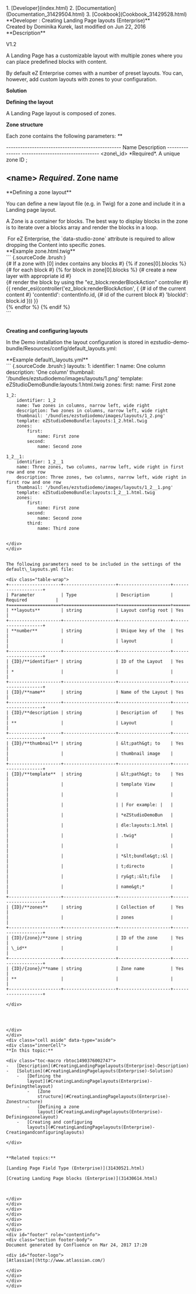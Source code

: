 <div id="page">
<div id="main" class="aui-page-panel">
<div id="main-header">
<div id="breadcrumb-section">
1.  [Developer](index.html)
2.  [Documentation](Documentation_31429504.html)
3.  [Cookbook](Cookbook_31429528.html)

</div>
**Developer : Creating Landing Page layouts (Enterprise)**

</div>
<div id="content" class="view">
<div class="page-metadata">
Created by Dominika Kurek, last modified on Jun 22, 2016

</div>
<div id="main-content" class="wiki-content group">
<div class="contentLayout2">
<div class="columnLayout two-right-sidebar"
data-layout="two-right-sidebar">
<div class="cell normal" data-type="normal">
<div class="innerCell">
**Description**

V1.2

A Landing Page has a customizable layout with multiple zones where you
can place predefined blocks with content.

By default eZ Enterprise comes with a number of preset layouts. You can,
however, add custom layouts with zones to your configuration.

**Solution**

**Defining the layout**

A Landing Page layout is composed of zones.

**Zone structure**

Each zone contains the following parameters: *\**\*

<div class="table-wrap">
  -------------------------------------------------
  Name            Description
  --------------- ---------------------------------
  &lt;zone\_id&gt *Required*. A unique zone ID
  ;               

  &lt;name&gt;    *Required*. Zone name
  -------------------------------------------------

</div>
**Defining a zone layout**

You can define a new layout file (e.g. in Twig) for a zone and include
it in a Landing page layout.

A Zone is a container for blocks. The best way to display blocks in the
zone is to iterate over a blocks array and render the blocks in a loop.

<div
class="confluence-information-macro confluence-information-macro-note">
<div class="confluence-information-macro-body">
 For eZ Enterprise, the `data-studio-zone` attribute is required to
allow dropping the Content into specific zones.

</div>
</div>
<div class="code panel pdl" style="border-width: 1px;">
<div class="codeHeader panelHeader pdl"
style="border-bottom-width: 1px;">
**Example zone.html.twig**

</div>
<div class="codeContent panelContent pdl">
``` {.sourceCode .brush:}
<div data-studio-zone="{{ zones[0].id }}">                                       
    {# If a zone with [0] index contains any blocks #}
    {% if zones[0].blocks %}                                                    
        {# for each block #}
        {% for block in zone[0].blocks %}                                               
            {# create a new layer with appropriate id #}
            <div class="landing-page__block block_{{ block.type }}">            
                {# render the block by using the "ez_block:renderBlockAction" controller #}
                {{ render_esi(controller('ez_block:renderBlockAction', {        
                        {# id of the current content #}
                        'contentId': contentInfo.id,                            
                        {# id of the current block #}
                        'blockId': block.id                                     
                    })) 
                }}
            </div>        
        {% endfor %}    
    {% endif %}
</div>
```

</div>
</div>
 

**Creating and configuring layouts**

In the Demo installation the layout configuration is stored in
ezstudio-demo-bundle/Resources/config/default\_layouts.yml:

<div class="code panel pdl" style="border-width: 1px;">
<div class="codeHeader panelHeader pdl"
style="border-bottom-width: 1px;">
**Example default\_layouts.yml**

</div>
<div class="codeContent panelContent pdl">
``` {.sourceCode .brush:}
layouts:
    1:  
        identifier: 1                       
        name: One column
        description: 'One column'
        thumbnail: '/bundles/ezstudiodemo/images/layouts/1.png'
        template: eZStudioDemoBundle:layouts:1.html.twig
        zones:
            first:
                name: First zone

    1_2:
        identifier: 1_2 
        name: Two zones in columns, narrow left, wide right
        description: Two zones in columns, narrow left, wide right
        thumbnail: '/bundles/ezstudiodemo/images/layouts/1_2.png'
        template: eZStudioDemoBundle:layouts:1_2.html.twig
        zones:
            first:
                name: First zone
            second:
                name: Second zone

    1_2__1:   
        identifier: 1_2__1
        name: Three zones, two columns, narrow left, wide right in first row and one row
        description: Three zones, two columns, narrow left, wide right in first row and one row
        thumbnail: '/bundles/ezstudiodemo/images/layouts/1_2__1.png'
        template: eZStudioDemoBundle:layouts:1_2__1.html.twig
        zones:
            first:
                name: First zone
            second:
                name: Second zone
            third:
                name: Third zone
```

</div>
</div>
 

The following parameters need to be included in the settings of the
default\_layouts.yml file:

<div class="table-wrap">
+--------------------+--------------------+--------------------+--------------------+
| Parameter          | Type               | Description        | Required           |
+====================+====================+====================+====================+
| **layouts**        | string             | Layout config root | Yes                |
+--------------------+--------------------+--------------------+--------------------+
| **number**         | string             | Unique key of the  | Yes                |
|                    |                    | layout             |                    |
+--------------------+--------------------+--------------------+--------------------+
| {ID}/**identifier* | string             | ID of the Layout   | Yes                |
| *                  |                    |                    |                    |
+--------------------+--------------------+--------------------+--------------------+
| {ID}/**name**      | string             | Name of the Layout | Yes                |
+--------------------+--------------------+--------------------+--------------------+
| {ID}/**description | string             | Description of     | Yes                |
| **                 |                    | Layout             |                    |
+--------------------+--------------------+--------------------+--------------------+
| {ID}/**thumbnail** | string             | &lt;path&gt; to    | Yes                |
|                    |                    | thumbnail image    |                    |
+--------------------+--------------------+--------------------+--------------------+
| {ID}/**template**  | string             | &lt;path&gt; to    | Yes                |
|                    |                    | template View      |                    |
|                    |                    |                    |                    |
|                    |                    | | For example: |   |                    |
|                    |                    | *eZStudioDemoBun   |                    |
|                    |                    | dle:layouts:1.html |                    |
|                    |                    | .twig*             |                    |
|                    |                    |                    |                    |
|                    |                    | *&lt;bundle&gt;:&l |                    |
|                    |                    | t;directo          |                    |
|                    |                    | ry&gt;:&lt;file    |                    |
|                    |                    | name&gt;*          |                    |
+--------------------+--------------------+--------------------+--------------------+
| {ID}/**zones**     | string             | Collection of      | Yes                |
|                    |                    | zones              |                    |
+--------------------+--------------------+--------------------+--------------------+
| {ID}/{zone}/**zone | string             | ID of the zone     | Yes                |
| \_id**             |                    |                    |                    |
+--------------------+--------------------+--------------------+--------------------+
| {ID}/{zone}/**name | string             | Zone name          | Yes                |
| **                 |                    |                    |                    |
+--------------------+--------------------+--------------------+--------------------+

</div>
 

 

</div>
</div>
<div class="cell aside" data-type="aside">
<div class="innerCell">
**In this topic:**

<div class="toc-macro rbtoc1490376002747">
-   [Description](#CreatingLandingPagelayouts(Enterprise)-Description)
-   [Solution](#CreatingLandingPagelayouts(Enterprise)-Solution)
    -   [Defining the
        layout](#CreatingLandingPagelayouts(Enterprise)-Definingthelayout)
        -   [Zone
            structure](#CreatingLandingPagelayouts(Enterprise)-Zonestructure)
        -   [Defining a zone
            layout](#CreatingLandingPagelayouts(Enterprise)-Definingazonelayout)
    -   [Creating and configuring
        layouts](#CreatingLandingPagelayouts(Enterprise)-Creatingandconfiguringlayouts)

</div>
 

**Related topics:**

[Landing Page Field Type (Enterprise)](31430521.html)

[Creating Landing Page blocks (Enterprise)](31430614.html)

 

</div>
</div>
</div>
</div>
</div>
</div>
</div>
<div id="footer" role="contentinfo">
<div class="section footer-body">
Document generated by Confluence on Mar 24, 2017 17:20

<div id="footer-logo">
[Atlassian](http://www.atlassian.com/)

</div>
</div>
</div>
</div>

